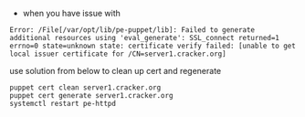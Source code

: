 * when you have issue with 
```
Error: /File[/var/opt/lib/pe-puppet/lib]: Failed to generate additional resources using 'eval_generate': SSL_connect returned=1 errno=0 state=unknown state: certificate verify failed: [unable to get local issuer certificate for /CN=server1.cracker.org]
```
use solution from below to clean up cert and regenerate 
```
puppet cert clean server1.cracker.org
puppet cert generate server1.cracker.org
systemctl restart pe-httpd
```
